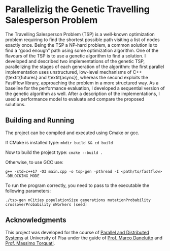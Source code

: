 # Parallelizig the Genetic Travelling Salesperson Problem
The Travelling Salesperson Problem (TSP) is a well-known optimization problem requiring to find the shortest possible path visiting a list of nodes exactly once. Being the TSP a NP-hard problem, a common solution is to find a “good enough” path using some optimization algorithm. One of the flavours of the TSP is to use a genetic algorithm to find a solution. I developed and described two implementations of the genetic TSP, parallelizing the stages of each generation of the algorithm: the first parallel implementation uses unstructured,  low-level mechanisms of C++ (\textit{futures} and \textit{async}), whereas the second exploits the FastFlow library, approaching the problem in a more structured way. As a baseline for the performance evaluation, I developed a sequential version of the genetic algorithm as well. After a description of the implementations, I used a performance model to evaluate and compare the proposed solutions.


## Building and Running
The project can be compiled and executed using Cmake or gcc.

If CMake is installed type:
`mkdir build && cd build `


Now to build the project type: 
`cmake --build .` 

Otherwise, to use GCC use: 

`g++ -std=c++17 -O3 main.cpp -o tsp-gen -pthread -I <path/to/fastflow> -DBLOCKING_MODE`

To run the program correctly, you need to pass to the executable the following parameters: 

```./tsp-gen nCities populationSize generations mutationProbability crossoverProbability nWorkers [seed]```

## Acknowledgments
This project was developed for the course of [Parallel and Distributed Systems](http://didawiki.di.unipi.it/doku.php/magistraleinformaticanetworking/spm/sdpm09support) at University of Pisa under the guide of [Prof. Marco Danelutto](http://calvados.di.unipi.it/paragroup/danelutto/) and [Prof. Massimo Torquati](http://calvados.di.unipi.it/paragroup/torquati/).
